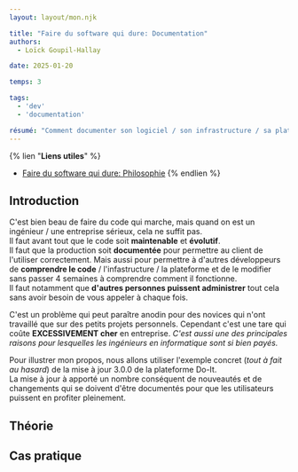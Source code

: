 ```yaml
---
layout: layout/mon.njk

title: "Faire du software qui dure: Documentation"
authors:
  - Loïck Goupil-Hallay

date: 2025-01-20

temps: 3

tags:
  - 'dev'
  - 'documentation'

résumé: "Comment documenter son logiciel / son infrastructure / sa plateforme pour qu'il soit maintenable et évolutif."
---
```


{% lien "**Liens utiles**" %}
- [Faire du software qui dure: Philosophie](../temps-3.2)
{% endlien %}

## Introduction

C'est bien beau de faire du code qui marche, mais quand on est un ingénieur / une entreprise sérieux, cela ne suffit pas.\
Il faut avant tout que le code soit **maintenable** et **évolutif**.\
Il faut que la production soit **documentée** pour permettre au client de l'utiliser correctement. Mais aussi pour permettre à d'autres développeurs de **comprendre le code** / l'infastructure / la plateforme et de le modifier sans passer 4 semaines à comprendre comment il fonctionne.\
Il faut notamment que **d'autres personnes puissent administrer** tout cela sans avoir besoin de vous appeler à chaque fois.

C'est un problème qui peut paraître anodin pour des novices qui n'ont travaillé que sur des petits projets personnels. Cependant c'est une tare qui coûte **EXCESSIVEMENT cher** en entreprise. *C'est aussi une des principales raisons pour lesquelles les ingénieurs en informatique sont si bien payés.*

Pour illustrer mon propos, nous allons utiliser l'exemple concret (*tout à fait au hasard*) de la mise à jour 3.0.0 de la plateforme Do-It.\
La mise à jour à apporté un nombre conséquent de nouveautés et de changements qui se doivent d'être documentés pour que les utilisateurs puissent en profiter pleinement.

## Théorie

## Cas pratique
